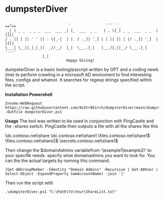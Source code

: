 # dumpsterDiver
```
   _                         _                ___  _                 ==^==
 _| | _ _  _ _ _  ___  ___ _| |_  ___  _ _   | . \[_] _ _  ___  _ _  |[[[|
/ . || | || ' ' || . \[_-|  | |  / ._]| '_] | | || || | |/ ._]| '_]  |[[[|        
\___| \__||_|_|_||  _//__/  |_|  \___.|_|   |___/|_||__/ \___.|_|    '---'
                 |_|                                                    
							Happy Diving!
```
														 
dumpsterDiver is a basic tooling/psscript written by GPT and a coding newb (me) to
perform crawling in a microsoft AD enviroment to find interesting files, configs and whatnot.
It searches for regexp strings specified within the script. 



**Installation Powershell**
```
Invoke-WebRequest https://raw.githubusercontent.com/0xStr0k1rch/dumpsterDiver/main/dumpsterDiver.ps1 -OutFile dumpsterDiver.ps1
```

**Usage**
The tool was written to be used in conjunction with PingCastle and the -shares switch. PingCastle then outputs a file with all the shares
like this

\\dc.contoso.net\share
\\dc.contoso.net\share1
\\files.contoso.net\share1$
\\files.contoso.net\share2$
\\secrets.contoso.net\share1$

Then change the $domainAdmins variablefrom '(example1|example2)' to your specifik needs. specify what domainadmins you want to look for.
You can the the actual targets by running this command.
```
(Get-ADGroupMember -Identity "Domain Admins" -Recursive | Get-ADUser | Select-Object -ExpandProperty SamAccountName) -join '|'
```
Then run the script with 
```
.\dumpsterDiver.ps1 "C:\Path\To\Your\ShareList.txt"
```


